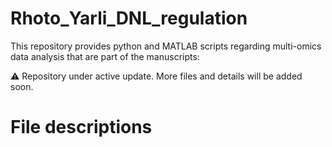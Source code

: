 # Rhoto_Yarli_DNL_regulation
This repository provides python and MATLAB scripts regarding multi-omics data analysis that are part of the manuscripts:

⚠️ Repository under active update. More files and details will be added soon.



# File descriptions
